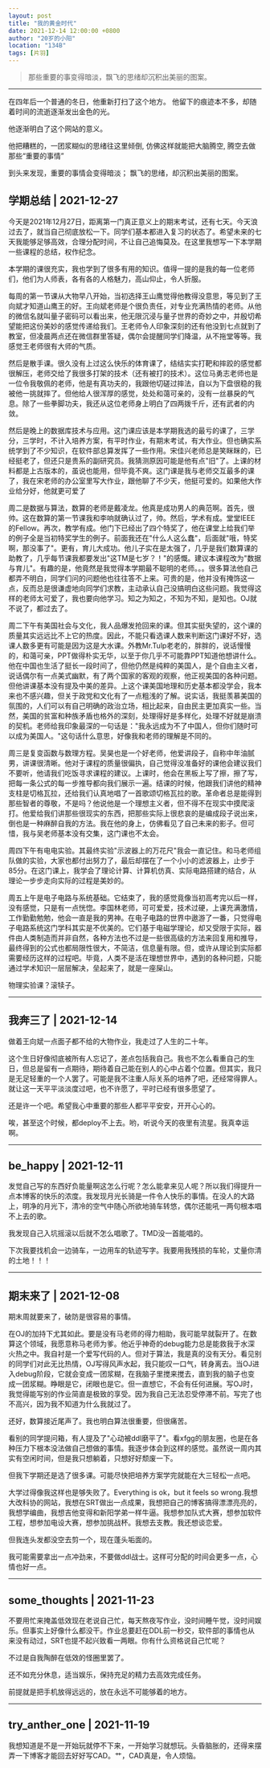 ```yaml
---
layout: post
title: "我的黄金时代"
date: 2021-12-14 12:00:00 +0800
author: "20岁的小阳"
location: "134B"
tags: [片羽]
---
```


> 那些重要的事变得暗淡，飘飞的思绪却沉积出美丽的图案。

---
在四年后一个普通的冬日，他重新打扫了这个地方。
他留下的痕迹本不多，却随着时间的流逝逐渐发出金色的光。

他逐渐明白了这个网站的意义。

他把糟糕的，一团浆糊似的思绪往这里倾倒,
仿佛这样就能把大脑腾空,
腾空去做那些“重要的事情”

到头来发现，重要的事情会变得暗淡；
飘飞的思绪，却沉积出美丽的图案。

## 学期总结 | 2021-12-27

今天是2021年12月27日，距离第一门真正意义上的期末考试，还有七天。今天浪过去了，就当自己彻底放松一下。同学们基本都进入复习的状态了。希望未来的七天我能够足够高效，合理分配时间，不让自己追悔莫及。在这里我想写一下本学期一些课程的总结，权作纪念。

本学期的课很充实，我也学到了很多有用的知识。值得一提的是我的每一位老师们，他们为人师表，各有各的人格魅力，高山仰止，令人折服。

每周的第一节课从大物早八开始，当初选择王山鹰觉得他教得没意思，等见到了王向斌才知道山鹰王的好。王向斌老师是个很负责任，对专业充满热情的老师。从他的微信名就叫量子密码可以看出来，他无限沉浸与量子世界的奇妙之中，并殷切希望能把这份美妙的感觉传递给我们。王老师令人印象深刻的还有他没到七点就到了教室，但凌晨两点还在微信群里答疑，偶尔会提醒同学们降温，从不拖堂等等。我感觉王老师很有大师的气质。

然后是散手课。很久没有上过这么快乐的体育课了，结结实实打靶和摔跤的感觉都很解压，老师交给了我很多打架的技术（还有被打的技术）。这位马勇志老师也是一位令我敬佩的老师，他是有真功夫的，我跟他切磋过摔法，自以为下盘很稳的我被他一挑就摔了。但他给人很浑厚的感觉，处处和蔼可亲的，没有一丝暴戾的气息。除了一些拳脚功夫，我还从这位老师身上明白了四两拨千斤，还有武者的内敛。

然后是晚上的数据库技术与应用。这门课应该是本学期我选的最亏的课了，三学分，三学时，不计入培养方案，有平时作业，有期末考试，有大作业。但也确实系统学到了不少知识，在软件部总算发挥了一些作用。宋佳兴老师总是笑眯眯的，已经挺老了，但还只是贵系的副研究员。我猜测原因可能是他有点"旧"了。上课的材料都是上古版本的，虽说也能用，但毕竟不爽。这门课是我与老师交互最多的课了，我在宋老师的办公室里写大作业，跟他聊了不少天，他挺可爱的。如果他大作业给分好，他就更可爱了

周二是数据与算法，数算的老师是戴凌龙。他真是成功男人的典范啊。首先，很帅。这在数算的第一节课我和李响就确认过了，帅。然后，学术有成。堂堂IEEE的Fellow。再次，教学有成。他门下已经出了四个特奖了，他在课堂上给我们举的例子全是当初特奖学生的例子。前面我还在"什么人这么蠢"，后面就"哦，特奖啊，那没事了"。更有，育儿大成功。他儿子实在是太强了，几乎是我们数算课的助教了，几乎每节课我都要发出"这TM是七岁？！"的感慨。建议本课程改为"数据与育儿"。有趣的是，他竟然是我觉得本学期最不聪明的老师。。。很多算法他自己都弄不明白，同学们问的问题他也往往答不上来。可贵的是，他并没有掩饰这一点，反而总是很谦虚地向同学们求教，主动承认自己没搞明白这些问题。我觉得这样的老师太可爱了，我也要向他学习。知之为知之，不知为不知，是知也。OJ就不说了，都过去了。

周二下午有美国社会与文化，我人品爆发抢回来的课。但其实挺失望的，这个课的质量其实远远比不上它的热度。因此，不能只看选课人数来判断这门课好不好，选课人数多更有可能是因为这是大水课。外教Mr.Tulp老老的，胖胖的，说话慢慢的，和蔼可亲，PPT做得朴实无华，以至于你几乎不可能靠PPT知道他想讲什么。他在中国也生活了挺长一段时间了，但他仍然是纯粹的美国人，是个自由主义者，说话偶尔有一点美式幽默，有了两个国家的客观的观察，他正视美国的各种问题。但他讲课基本没有提及中美的差异。上这个课美国地理和历史基本都没学会，我本来也不感兴趣，但关于政党和文化有了一点粗浅的了解。说实话，我挺羡慕美国的氛围的，人们可以有自己明确的政治立场，相比起来，自由民主更加真实一些。当然，美国的贫富和种族矛盾也格外的深刻，处理得好是多样化，处理不好就是崩溃的契机。老师给我印象最深的一句话是："我永远成为不了中国人，但你们随时可以成为美国人。"这句话什么意思，好像我和老师的理解是不同的。

周三是复变函数与数理方程。吴昊也是一个好老师，他爱讲段子，自称中年油腻男，讲课很清晰。他对于课程的质量很偏执，自己觉得没准备好的课他会建议我们不要听，他请我们吃饭寻求课程的建议。上课时，他会在黑板上写了擦，擦了写，把每一条公式的每一步推导都向我们展示一遍。结课的时候，他跟我们讲他的精神支柱是切格瓦拉，还给我们认真地唱了一首歌颂切格瓦拉的歌。革命者总是能得到那些智者的尊敬，不是吗？他说他是一个理想主义者，但不得不在现实中摸爬滚打。他爱给我们讲那些很现实的东西，把那些实际上很悲哀的是编成段子说出来，倒也是一种麻醉自我的方法。我在他的身上，仿佛看见了自己未来的影子。但可惜，我与吴老师基本没有交集，这门课也不太会。

周四下午有电电实验。其最终实验"示波器上的万花尺"我会一直记住。和马老师组队做的实验，大家也都付出努力了，最后却摆在了一个小小的滤波器上，止步于85分。在这门课上，我学会了理论计算、计算机仿真、实际电路搭建的结合，从理论一步步走向实际的过程是美妙的。

周五上午是电子电路与系统基础。它结束了，我的感觉竟像当初高考完以后一样，没有感觉，只是有一点恍惚。李国林老师，可可爱爱，技术过硬，上课充满激情，工作勤勤勉勉，他会一直是我的男神。在电子电路的世界中遨游了一番，只觉得电子电路系统这门学科其实是不优美的。它们基于电磁学理论，却又受限于实际，器件由人类制造而并非自然，各种方法也不过是一些很高级的方法来回复用和推导，最终得到的公式也都局限性很大，不简洁，信息量有限。但，或许从理论到实际都需要经历这样的过程吧。毕竟，人类不是活在理想世界中，遇到的各种问题，只能通过学术知识一层层解决，垒起来了，就是一座屎山。

物理实验课？滚犊子。

---

## 我奔三了 | 2021-12-14

做着王向斌一点面子都不给的大物作业，我走过了人生的二十年。

这个生日好像彻底被所有人忘记了，差点包括我自己。我也不怎么看重自己的生日，但总是留有一点期待，期待着自己能在别人的心中占着个位置。但其实，我只是无足轻重的一个人罢了。可能是我不注重人际关系的培养了吧，还经常得罪人。就让这一天平平淡淡度过吧，也不许愿了，平时已经有很多愿望了。

还是许一个吧。希望我心中重要的那些人都平平安安，开开心心的。

唉，甚至这个时候，都deploy不上去。哟，听说今天的夜里有流星。我真幸运啊。

---

## be_happy | 2021-12-11
发觉自己写的东西好负能量啊这怎么行呢？怎么能拿来见人呢？所以我们得提升一点本博客的快乐的浓度。我发现月光长骑是一件令人快乐的事情。在没人的大路上，明净的月光下，清冷的空气中随心所欲地骑车转悠，偶尔还能吼一两句根本唱不上去的歌。

我发现自己入坑摇滚以后就不怎么唱歌了。TMD没一首能唱的。

下次我要找机会一边骑车，一边用车的轨迹写字。我要用我残损的车轮，丈量你清的土地！！！

---

## 期末来了 | 2021-12-08

期末周就要来了，破防是很容易的事情。

在OJ的加持下尤其如此。要是没有马老师的得力相助，我可能早就裂开了。在数算这个领域，我愿意称马老师为爹。他近乎神奇的debug能力总是能救我于水深火热之中。我自衬是一个爱写代码的人。但对于算法，我是真的没有天分。看见别的同学们对此无比热情，OJ写得风声水起，我只能叹一口气，转身离去。当OJ进入debug阶段，它就会变成一团浆糊，在我脑子里搅来搅去，直到我的脑子也变成一团浆糊。睁眼是它，闭眼也是它。但一直想它，不会有任何进展。写OJ时，我觉得能写别的作业简直是极致的享受。因为我自己无法忍受停滞不前。写完了也不高兴，因为我不知道为什么我就过了。

还好，数算接近尾声了。我也明白算法很重要，但很痛苦。

看别的同学提问箱，有人提及了"心动被ddl磨平了"。看xfgg的朋友圈，也是在各种压力下根本没法做自己想做的事情。我逐步体会到这样的感觉。虽然说一周内其实有空闲时间，但是我只想躺着，只想好好颓废一下。

但我下学期还是选了很多课。可能尽快把培养方案学完就能在大三轻松一点吧。

大学过得像我这样也是够失败了。Everything is ok，but it feels so wrong.我想大改科协的网站，我想在SRT做出一点成果，我想把自己的博客搞得漂漂亮亮的，我想学编曲，我想吉他变得和新阳学弟一样牛逼。我想参加队式大赛，想参加软件工程，想参加电设大赛，想参加挑战杯。我想去支教。我还想谈恋爱。

但我连头发都没空去剪一个，现在蓬头垢面的。

我可能需要拿出一点冲劲来，不要做ddl战士。这样可分配的时间会更多一点，心情也好一点。

---

## some_thoughts | 2021-11-23

不要用忙来掩盖低效现在老说自己忙，每天熬夜写作业，没时间睡午觉，没时间娱乐。但事实上好像什么都没干。作业总要赶在DDL前一秒交，软件部的事情也从来没有动过，SRT也提不起兴致看一两眼。你有什么资格说自己忙呢？

不过是自我陶醉在低效的怪圈里罢了。

还不如充分休息，适当娱乐，保持充足的精力去高效完成任务。

前提就是把手机放得远远的，放在永远不可能够着的地方。

---

## try_anther_one | 2021-11-19

我想知道是不是一开始玩就停不下来，一开始学习就想玩。头昏脑胀的，还得来摆弄一下博客才能回去好好写CAD。艹，CAD真是，令人烦恼。